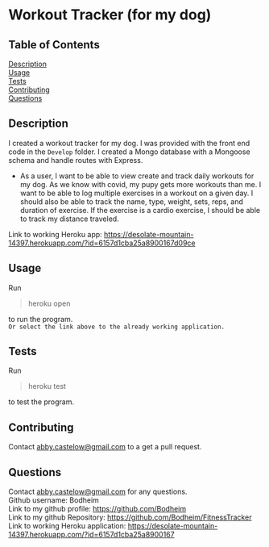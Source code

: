 # Workout Tracker (for my dog)

## Table of Contents

[Description](#description)  
 [Usage](#usage)  
 [Tests](#tests)  
 [Contributing](#contributing)  
 [Questions](#questions)

## Description

I created a workout tracker for my dog. I was provided with the front end code in the `Develop` folder. I created a Mongo database with a Mongoose schema and handle routes with Express.

- As a user, I want to be able to view create and track daily workouts for my dog. As we know with covid, my pupy gets more workouts than me. I want to be able to log multiple exercises in a workout on a given day. I should also be able to track the name, type, weight, sets, reps, and duration of exercise. If the exercise is a cardio exercise, I should be able to track my distance traveled.

Link to working Heroku app: https://desolate-mountain-14397.herokuapp.com/?id=6157d1cba25a8900167d09ce

## Usage

Run

> heroku open

to run the program.  
`Or select the link above to the already working application.`

## Tests

Run

> heroku test

to test the program.

## Contributing

Contact abby.castelow@gmail.com to a get a pull request.

## Questions

Contact abby.castelow@gmail.com for any questions.  
Github username: Bodheim  
Link to my github profile: https://github.com/Bodheim  
Link to my github Repository: https://github.com/Bodheim/FitnessTracker
Link to working Heroku application: https://desolate-mountain-14397.herokuapp.com/?id=6157d1cba25a8900167
